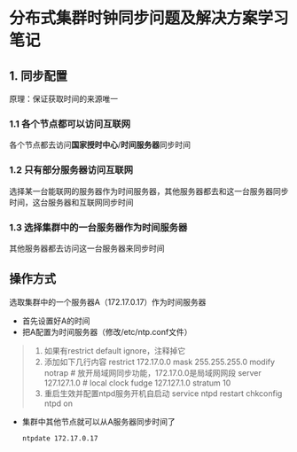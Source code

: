 # 分布式集群时钟同步问题及解决方案学习笔记

## 1. 同步配置

原理：保证获取时间的来源唯一

### 1.1 各个节点都可以访问互联网
各个节点都去访问<B>国家授时中心</B>/<B>时间服务器</B>同步时间

### 1.2 只有部分服务器访问互联网
选择某一台能联网的服务器作为时间服务器，其他服务器都去和这一台服务器同步时间，这台服务器和互联网同步时间

### 1.3 选择集群中的一台服务器作为时间服务器
其他服务器都去访问这一台服务器来同步时间

## 操作方式
选取集群中的一个服务器A（172.17.0.17）作为时间服务器

 - 首先设置好A的时间
 - 把A配置为时间服务器（修改/etc/ntp.conf文件）
 > 1. 如果有restrict default ignore，注释掉它
 > 2. 添加如下几行内容
		restrict 172.17.0.0 mask 255.255.255.0 modify notrap # 放开局域网同步功能，172.17.0.0是局域网网段
		server 127.127.1.0 # local clock
		fudge 127.127.1.0 stratum 10
> 3. 重启生效并配置ntpd服务开机自启动
		service ntpd restart
		chkconfig ntpd on
 - 集群中其他节点就可以从A服务器同步时间了
	~~~
	ntpdate 172.17.0.17
	~~~
